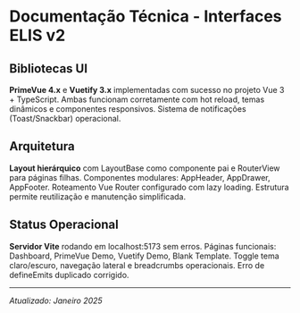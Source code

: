 # Documentação Técnica - Interfaces ELIS v2

## Bibliotecas UI
**PrimeVue 4.x** e **Vuetify 3.x** implementadas com sucesso no projeto Vue 3 + TypeScript. Ambas funcionam corretamente com hot reload, temas dinâmicos e componentes responsivos. Sistema de notificações (Toast/Snackbar) operacional.

## Arquitetura
**Layout hierárquico** com LayoutBase como componente pai e RouterView para páginas filhas. Componentes modulares: AppHeader, AppDrawer, AppFooter. Roteamento Vue Router configurado com lazy loading. Estrutura permite reutilização e manutenção simplificada.

## Status Operacional
**Servidor Vite** rodando em localhost:5173 sem erros. Páginas funcionais: Dashboard, PrimeVue Demo, Vuetify Demo, Blank Template. Toggle tema claro/escuro, navegação lateral e breadcrumbs operacionais. Erro de defineEmits duplicado corrigido.

---
*Atualizado: Janeiro 2025*